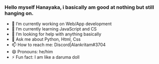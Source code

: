 ### Hello myself Hanayaka, i basically am good at nothing but still hanging on.


- 🔭 I’m currently working on Web/App development 
- 🌱 I’m currently learning JavaScript and CS
- 🤔 I’m looking for help with anything basically
- 💬 Ask me about Python, Html, Css
- 📫 How to reach me: Discord|Alankritam#3704
- 😄 Pronouns: he/him
- ⚡ Fun fact: I am like a daruma doll

